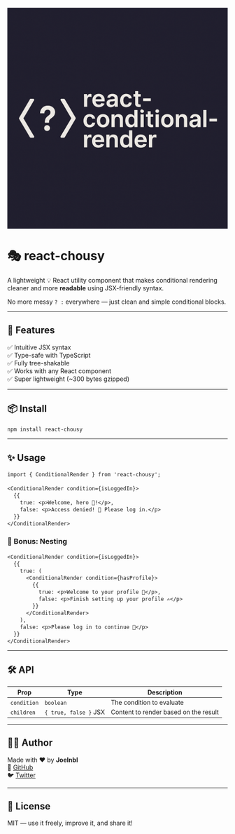 ![react-chousy banner](https://github.com/joelnbl/react-chousy/raw/master/react-chousy.png)

# 🎭 react-chousy

A lightweight 💡 React utility component that makes conditional rendering cleaner and more **readable** using JSX-friendly syntax.

No more messy `? :` everywhere — just clean and simple conditional blocks.

---

## 🚀 Features

✅ Intuitive JSX syntax  
✅ Type-safe with TypeScript  
✅ Fully tree-shakable  
✅ Works with any React component  
✅ Super lightweight (~300 bytes gzipped)

---

## 📦 Install

```bash
npm install react-chousy
```

---

## ✨ Usage

```tsx
import { ConditionalRender } from 'react-chousy';

<ConditionalRender condition={isLoggedIn}>
  {{
    true: <p>Welcome, hero 🦸!</p>,
    false: <p>Access denied! 🚫 Please log in.</p>
  }}
</ConditionalRender>
```

### 🧠 Bonus: Nesting

```tsx
<ConditionalRender condition={isLoggedIn}>
  {{
    true: (
      <ConditionalRender condition={hasProfile}>
        {{
          true: <p>Welcome to your profile 👤</p>,
          false: <p>Finish setting up your profile ✍️</p>
        }}
      </ConditionalRender>
    ),
    false: <p>Please log in to continue 👋</p>
  }}
</ConditionalRender>
```

---

## 🛠 API

| Prop       | Type                  | Description                            |
|------------|-----------------------|----------------------------------------|
| `condition`| `boolean`             | The condition to evaluate              |
| `children` | `{ true, false }` JSX | Content to render based on the result  |

---

## 👨‍💻 Author

Made with ❤️ by **Joelnbl**  
🔗 [GitHub](https://github.com/joelnbl)  
🐦 [Twitter](https://twitter.com/joelnbl)

---

## 📝 License

MIT — use it freely, improve it, and share it!
